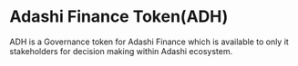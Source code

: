 Adashi Finance Token(ADH)
===================

ADH is a Governance token for Adashi Finance which is available to only it stakeholders for decision making within Adashi ecosystem.